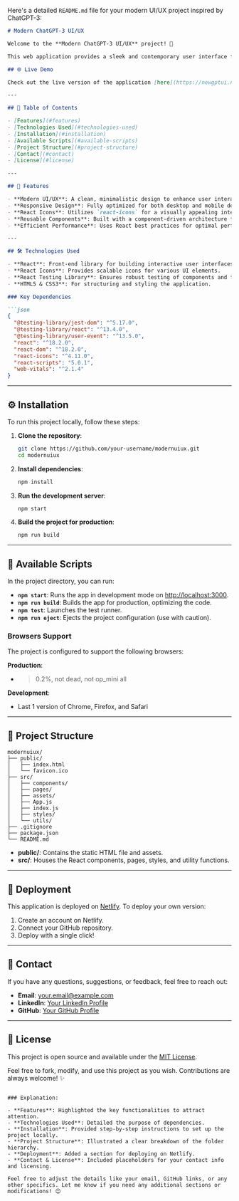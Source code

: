 Here's a detailed `README.md` file for your modern UI/UX project inspired by ChatGPT-3:

```markdown
# Modern ChatGPT-3 UI/UX

Welcome to the **Modern ChatGPT-3 UI/UX** project! 🚀

This web application provides a sleek and contemporary user interface for interacting with AI models, inspired by the capabilities of ChatGPT-3. Built using React, it focuses on delivering an engaging and intuitive user experience.

## 🌐 Live Demo

Check out the live version of the application [here](https://newgptui.netlify.app/).

---

## 📑 Table of Contents

- [Features](#features)
- [Technologies Used](#technologies-used)
- [Installation](#installation)
- [Available Scripts](#available-scripts)
- [Project Structure](#project-structure)
- [Contact](#contact)
- [License](#license)

---

## 🌟 Features

- **Modern UI/UX**: A clean, minimalistic design to enhance user interaction.
- **Responsive Design**: Fully optimized for both desktop and mobile devices.
- **React Icons**: Utilizes `react-icons` for a visually appealing interface.
- **Reusable Components**: Built with a component-driven architecture for easy scalability.
- **Efficient Performance**: Uses React best practices for optimal performance.

---

## 🛠️ Technologies Used

- **React**: Front-end library for building interactive user interfaces.
- **React Icons**: Provides scalable icons for various UI elements.
- **React Testing Library**: Ensures robust testing of components and features.
- **HTML5 & CSS3**: For structuring and styling the application.

### Key Dependencies

```json
{
  "@testing-library/jest-dom": "^5.17.0",
  "@testing-library/react": "^13.4.0",
  "@testing-library/user-event": "^13.5.0",
  "react": "^18.2.0",
  "react-dom": "^18.2.0",
  "react-icons": "^4.11.0",
  "react-scripts": "5.0.1",
  "web-vitals": "^2.1.4"
}
```

---

## ⚙️ Installation

To run this project locally, follow these steps:

1. **Clone the repository**:

   ```bash
   git clone https://github.com/your-username/modernuiux.git
   cd modernuiux
   ```

2. **Install dependencies**:

   ```bash
   npm install
   ```

3. **Run the development server**:

   ```bash
   npm start
   ```

4. **Build the project for production**:

   ```bash
   npm run build
   ```

---

## 📜 Available Scripts

In the project directory, you can run:

- **`npm start`**: Runs the app in development mode on [http://localhost:3000](http://localhost:3000).
- **`npm run build`**: Builds the app for production, optimizing the code.
- **`npm test`**: Launches the test runner.
- **`npm run eject`**: Ejects the project configuration (use with caution).

### Browsers Support

The project is configured to support the following browsers:

**Production**:
- >0.2%, not dead, not op_mini all

**Development**:
- Last 1 version of Chrome, Firefox, and Safari

---

## 📁 Project Structure

```plaintext
modernuiux/
├── public/
│   ├── index.html
│   └── favicon.ico
├── src/
│   ├── components/
│   ├── pages/
│   ├── assets/
│   ├── App.js
│   ├── index.js
│   ├── styles/
│   └── utils/
├── .gitignore
├── package.json
└── README.md
```

- **public/**: Contains the static HTML file and assets.
- **src/**: Houses the React components, pages, styles, and utility functions.

---

## 🚀 Deployment

This application is deployed on [Netlify](https://netlify.com/). To deploy your own version:

1. Create an account on Netlify.
2. Connect your GitHub repository.
3. Deploy with a single click!

---

## 📧 Contact

If you have any questions, suggestions, or feedback, feel free to reach out:

- **Email**: [your.email@example.com](mailto:ahmii722@gmail.com)
- **LinkedIn**: [Your LinkedIn Profile](https://www.linkedin.com/in/malik-ahmad-/)
- **GitHub**: [Your GitHub Profile](https://github.com/ahmiii143)

---

## 📝 License

This project is open source and available under the [MIT License](https://opensource.org/licenses/MIT).

Feel free to fork, modify, and use this project as you wish. Contributions are always welcome! ✨
```

### Explanation:

- **Features**: Highlighted the key functionalities to attract attention.
- **Technologies Used**: Detailed the purpose of dependencies.
- **Installation**: Provided step-by-step instructions to set up the project locally.
- **Project Structure**: Illustrated a clear breakdown of the folder hierarchy.
- **Deployment**: Added a section for deploying on Netlify.
- **Contact & License**: Included placeholders for your contact info and licensing.

Feel free to adjust the details like your email, GitHub links, or any other specifics. Let me know if you need any additional sections or modifications! 😊
